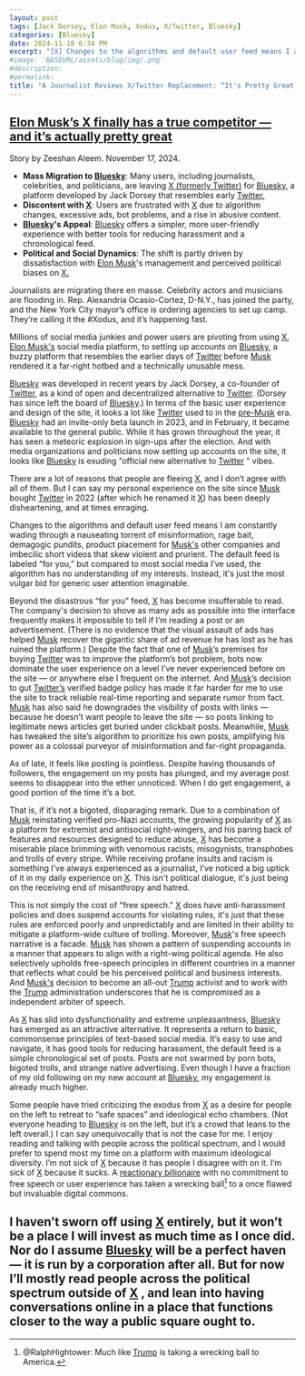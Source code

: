 ```yaml
---
layout: post
tags: [Jack Dorsey, Elon Musk, Xodus, X/Twitter, Bluesky]
categories: [Bluesky]
date: 2024-11-18 6:34 PM
excerpt: "[X] Changes to the algorithms and default user feed means I am constantly wading through a nauseating torrent of misinformation, rage bait, demagogic pundits, product placement for Musk’s other companies and imbecilic short videos that skew violent and prurient. – Zeeshan Aleem"
#image: 'BASEURL/assets/blog/img/.png'
#description:
#permalink:
title: "A Journalist Reviews X/Twitter Replacement: “It's Pretty Great!”"
---
```



## [Elon Musk’s X finally has a true competitor — and it’s actually pretty great](https://www.msnbc.com/opinion/msnbc-opinion/blue-sky-leaving-x-social-twitter-musk-rcna180359)

Story by Zeeshan Aleem. November 17, 2024.

- **Mass Migration to [Bluesky](https://bsky.app/)**: Many users, including journalists, celebrities, and politicians, are leaving [X (formerly Twitter)](https://x.com/) for [Bluesky](https://bsky.app/), a platform developed by Jack Dorsey that resembles early [Twitter.](https://x.com/)
- **Discontent with [X](https://x.com/)**: Users are frustrated with [X](https://x.com/) due to algorithm changes, excessive ads, bot problems, and a rise in abusive content.
- **[Bluesky](https://bsky.app/)'s Appeal**: [Bluesky](https://bsky.app/) offers a simpler, more user-friendly experience with better tools for reducing harassment and a chronological feed.
- **Political and Social Dynamics**: The shift is partly driven by dissatisfaction with [Elon Musk](https://x.com/elonmusk)'s management and perceived political biases on [X.](https://x.com/)

Journalists are migrating there en masse. Celebrity actors and musicians are flooding in. Rep. Alexandria Ocasio-Cortez, D-N.Y., has joined the party, and the New York City mayor’s office is ordering agencies to set up camp. They’re calling it the #Xodus, and it’s happening fast.

Millions of social media junkies and power users are pivoting from using [X](https://x.com/), [Elon Musk's](https://x.com/elonmusk) social media platform, to setting up accounts on [Bluesky](https://bsky.app/), a buzzy platform that resembles the earlier days of [Twitter](https://x.com//) before [Musk](https://x.com/elonmusk) rendered it a far-right hotbed and a technically unusable mess.

[Bluesky](https://bsky.app/) was developed in recent years by Jack Dorsey, a co-founder of [Twitter](https://x.com/), as a kind of open and decentralized alternative to [Twitter](https://x.com/). (Dorsey has since left the board of [Bluesky](https://bsky.app/).) In terms of the basic user experience and design of the site, it looks a lot like [Twitter](https://x.com/) used to in the [pre-Musk](https://x.com/elonmusk) era. [Bluesky](https://bsky.app/) had an invite-only beta launch in 2023, and in February, it became available to the general public. While it has grown throughout the year, it has seen a meteoric explosion in sign-ups after the election. And with media organizations and politicians now setting up accounts on the site, it looks like [Bluesky](https://bsky.app/) is exuding “official new alternative to [Twitter](https://x.com/) ” vibes.

There are a lot of reasons that people are fleeing [X](https://x.com/), and I don’t agree with all of them. But I can say my personal experience on the site since [Musk](https://x.com/elonmusk) bought [Twitter](https://x.com/) in 2022 (after which he renamed it [X](https://x.com)) has been deeply disheartening, and at times enraging.

Changes to the algorithms and default user feed means I am constantly wading through a nauseating torrent of misinformation, rage bait, demagogic pundits, product placement for [Musk's](https://x.com/elonmusk) other companies and imbecilic short videos that skew violent and prurient. The default feed is labeled “for you,” but compared to most social media I’ve used, the algorithm has no understanding of my interests. Instead, it's just the most vulgar bid for generic user attention imaginable.

Beyond the disastrous “for you” feed, [X](https://x.com/) has become insufferable to read. The company's decision to shove as many ads as possible into the interface frequently makes it impossible to tell if I’m reading a post or an advertisement. (There is no evidence that the visual assault of ads has helped [Musk](https://x.com/elonmusk) recover the gigantic share of ad revenue he has lost as he has ruined the platform.) Despite the fact that one of [Musk](https://x.com/elonmusk)’s premises for buying [Twitter](https://x.com/) was to improve the platform’s bot problem, bots now dominate the user experience on a level I’ve never experienced before on the site — or anywhere else I frequent on the internet. And [Musk](https://x.com/elonmusk)’s decision to gut [Twitter’s](https://x.com/) verified badge policy has made it far harder for me to use the site to track reliable real-time reporting and separate rumor from fact. [Musk](https://x.com/elonmusk) has also said he downgrades the visibility of posts with links — because he doesn’t want people to leave the site — so posts linking to legitimate news articles get buried under clickbait posts. Meanwhile, [Musk](https://x.com/elonmusk) has tweaked the site’s algorithm to prioritize his own posts, amplifying his power as a colossal purveyor of misinformation and far-right propaganda.

As of late, it feels like posting is pointless. Despite having thousands of followers, the engagement on my posts has plunged, and my average post seems to disappear into the ether unnoticed. When I do get engagement, a good portion of the time it’s a bot.

That is, if it’s not a bigoted, disparaging remark. Due to a combination of [Musk](https://x.com/elonmusk) reinstating verified pro-Nazi accounts, the growing popularity of [X](https://x.com/) as a platform for extremist and antisocial right-wingers, and his paring back of features and resources designed to reduce abuse, [X](https://x.com/) has become a miserable place brimming with venomous racists, misogynists, transphobes and trolls of every stripe. While receiving profane insults and racism is something I’ve always experienced as a journalist, I’ve noticed a big uptick of it in my daily experience on [X](https://x.com/). This isn't political dialogue, it's just being on the receiving end of misanthropy and hatred.

This is not simply the cost of "free speech." [X](https://x.com/) does have anti-harassment policies and does suspend accounts for violating rules, it's just that these rules are enforced poorly and unpredictably and are limited in their ability to mitigate a platform-wide culture of trolling. Moreover, [Musk](https://x.com/elonmusk)'s free speech narrative is a facade. [Musk](https://x.com/elonmusk) has shown a pattern of suspending accounts in a manner that appears to align with a right-wing political agenda. He also selectively upholds free-speech principles in different countries in a manner that reflects what could be his perceived political and business interests. And [Musk's](https://x.com/elonmusk) decision to become an all-out [Trump](https://x.com/realdonaldtrump) activist and to work with the [Trump](https://x.com/realdonaldtrump) administration underscores that he is compromised as a independent arbiter of speech.

As [X](https://x.com/) has slid into dysfunctionality and extreme unpleasantness, [Bluesky](https://bsky.app/) has emerged as an attractive alternative. It represents a return to basic, commonsense principles of text-based social media. It’s easy to use and navigate, it has good tools for reducing harassment, the default feed is a simple chronological set of posts. Posts are not swarmed by porn bots, bigoted trolls, and strange native advertising. Even though I have a fraction of my old following on my new account at [Bluesky](https://bsky.app/), my engagement is already much higher.

Some people have tried criticizing the exodus from [X](https://x.com/) as a desire for people on the left to retreat to “safe spaces” and ideological echo chambers. (Not everyone heading to [Bluesky](https://bsky.app/) is on the left, but it’s a crowd that leans to the left overall.) I can say unequivocally that is not the case for me. I enjoy reading and talking with people across the political spectrum, and I would prefer to spend most my time on a platform with maximum ideological diversity. I’m not sick of [X](https://x.com/) because it has people I disagree with on it. I’m sick of [X](https://x.com/) because it sucks. A [reactionary billionaire](https://x.com/elonmusk) with no commitment to free speech or user experience has taken a wrecking ball[^111] to a once flawed but invaluable digital commons.

[^111]: @RalphHightower: Much like [Trump](https://x.com/realdonaldtrump) is taking a wrecking ball to America. 

I haven’t sworn off using [X](https://x.com/) entirely, but it won’t be a place I will invest as much time as I once did. Nor do I assume [Bluesky](https://bsky.app/) will be a perfect haven — it is run by a corporation after all. But for now I’ll mostly read people across the political spectrum outside of [X](https://x.com/) , and lean into having conversations online in a place that functions closer to the way a public square ought to.
- 
